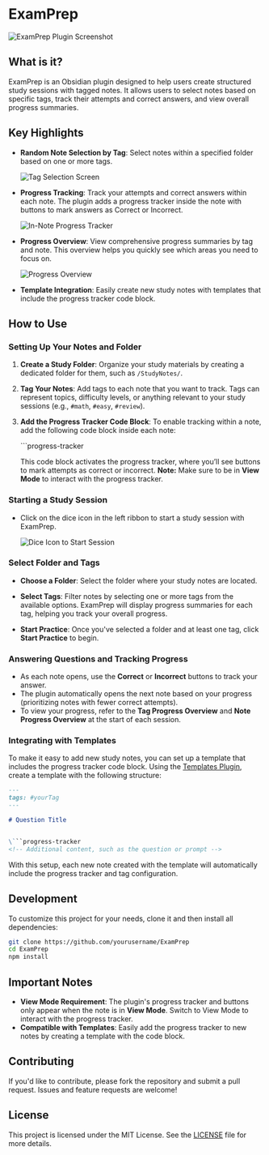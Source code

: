 # ExamPrep

![ExamPrep Plugin Screenshot](./docs/ExamPrep-preview.png)

## What is it?

ExamPrep is an Obsidian plugin designed to help users create structured study sessions with tagged notes. It allows users to select notes based on specific tags, track their attempts and correct answers, and view overall progress summaries.

## Key Highlights

- **Random Note Selection by Tag**: Select notes within a specified folder based on one or more tags.
  
  ![Tag Selection Screen](./docs/tag-selection.png)

- **Progress Tracking**: Track your attempts and correct answers within each note. The plugin adds a progress tracker inside the note with buttons to mark answers as Correct or Incorrect.

  ![In-Note Progress Tracker](./docs/in-note-tracker.png)

- **Progress Overview**: View comprehensive progress summaries by tag and note. This overview helps you quickly see which areas you need to focus on.

  ![Progress Overview](./docs/progress-overview.png)

- **Template Integration**: Easily create new study notes with templates that include the progress tracker code block.

## How to Use

### Setting Up Your Notes and Folder

1. **Create a Study Folder**: Organize your study materials by creating a dedicated folder for them, such as `/StudyNotes/`.
  
2. **Tag Your Notes**: Add tags to each note that you want to track. Tags can represent topics, difficulty levels, or anything relevant to your study sessions (e.g., `#math`, `#easy`, `#review`).

3. **Add the Progress Tracker Code Block**: To enable tracking within a note, add the following code block inside each note:

   \```progress-tracker

   This code block activates the progress tracker, where you’ll see buttons to mark attempts as correct or incorrect. **Note:** Make sure to be in **View Mode** to interact with the progress tracker.

### Starting a Study Session

- Click on the dice icon in the left ribbon to start a study session with ExamPrep.

  ![Dice Icon to Start Session](./docs/dice-icon.png)

### Select Folder and Tags

- **Choose a Folder**: Select the folder where your study notes are located.
  
- **Select Tags**: Filter notes by selecting one or more tags from the available options. ExamPrep will display progress summaries for each tag, helping you track your overall progress.

- **Start Practice**: Once you've selected a folder and at least one tag, click **Start Practice** to begin.

### Answering Questions and Tracking Progress

- As each note opens, use the **Correct** or **Incorrect** buttons to track your answer.
- The plugin automatically opens the next note based on your progress (prioritizing notes with fewer correct attempts).
- To view your progress, refer to the **Tag Progress Overview** and **Note Progress Overview** at the start of each session.

### Integrating with Templates

To make it easy to add new study notes, you can set up a template that includes the progress tracker code block. Using the [Templates Plugin](https://help.obsidian.md/Plugins/Templates), create a template with the following structure:


```md
---
tags: #yourTag
---

# Question Title


\```progress-tracker
<!-- Additional content, such as the question or prompt -->
```

With this setup, each new note created with the template will automatically include the progress tracker and tag configuration.

## Development

To customize this project for your needs, clone it and then install all dependencies:

```sh
git clone https://github.com/yourusername/ExamPrep
cd ExamPrep
npm install
```

## Important Notes

- **View Mode Requirement**: The plugin's progress tracker and buttons only appear when the note is in **View Mode**. Switch to View Mode to interact with the progress tracker.
- **Compatible with Templates**: Easily add the progress tracker to new notes by creating a template with the code block.

## Contributing

If you'd like to contribute, please fork the repository and submit a pull request. Issues and feature requests are welcome!

## License

This project is licensed under the MIT License. See the [LICENSE](LICENSE) file for more details.
